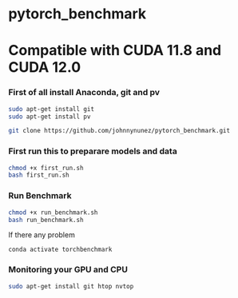 # pytorch_benchmark

# Compatible with CUDA 11.8 and CUDA 12.0

### First of all install Anaconda, git and pv
```bash
sudo apt-get install git
sudo apt-get install pv
```

```bash
git clone https://github.com/johnnynunez/pytorch_benchmark.git
```
### First run this to preparare models and data
```bash
chmod +x first_run.sh
bash first_run.sh
```
### Run Benchmark
```bash
chmod +x run_benchmark.sh
bash run_benchmark.sh
```
If there any problem
```
conda activate torchbenchmark
```
### Monitoring your GPU and CPU
```bash
sudo apt-get install git htop nvtop
```
